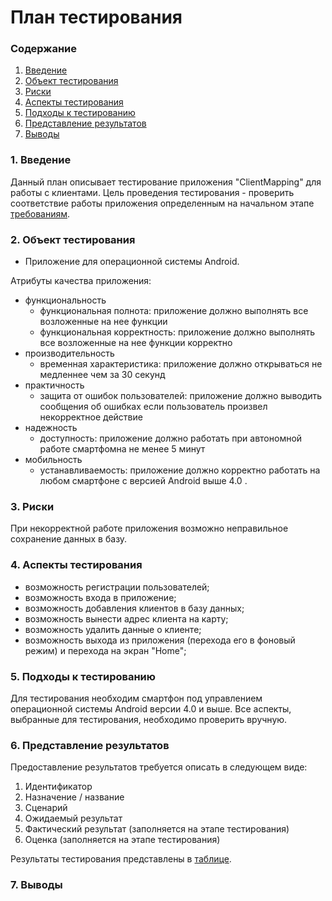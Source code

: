 # План тестирования

### Содержание
  1. [Введение](#1)
  2. [Объект тестирования](#2)
  3. [Риски](#3)
  4. [Аспекты тестирования](#4)
  5. [Подходы к тестированию](#5)<br>
  6. [Представление результатов](#6)
  7. [Выводы](#7)

<a name="1"></a>
### 1. Введение

Данный план описывает тестирование приложения "ClientMapping" для работы с клиентами.
Цель проведения тестирования - проверить соответствие работы приложения определенным на начальном этапе [требованиям](https://github.com/IlliaVysotski/ClientMapping/blob/master/docs/Requirements.md).

<a name="2"></a>
### 2. Объект тестирования

* Приложение для операционной системы Android.

Атрибуты качества приложения:

* функциональность
  * функциональная полнота: приложение должно выполнять все возложенные на нее функции
  * функциональная корректность: приложение должно выполнять все возложенные на нее функции корректно
* производительность
  * временная характеристика: приложение должно открываться не медленнее чем за 30 секунд
* практичность
  * защита от ошибок пользователей: приложение должно выводить сообщения об ошибках если пользователь произвел некорректное действие
* надежность
  * доступность: приложение должно работать при автономной работе смартфомна не менее 5 минут
* мобильность
  * устанавливаемость: приложение должно корректно работать на любом смартфоне с версией Android выше 4.0 .

<a name="3"></a>
### 3. Риски

При некорректной работе приложения возможно неправильное сохранение данных в базу.

<a name="4"></a>
### 4. Аспекты тестирования

* возможность регистрации пользователей;
* возможность входа в приложение;
* возможность добавления клиентов в базу данных;
* возможность вынести адрес клиента на карту;
* возможность удалить данные о клиенте;
* возможность выхода из приложения (перехода его в фоновый режим) и перехода на экран "Home";

<a name="5"></a>
### 5. Подходы к тестированию

Для тестирования необходим смартфон под управлением операционной системы Android версии 4.0 и выше. Все аспекты, выбранные для тестирования, необходимо проверить вручную.

<a name="6"></a>
### 6. Представление результатов

Предоставление результатов требуется описать в следующем виде:

1. Идентификатор
2. Назначение / название
3. Сценарий
4. Ожидаемый результат
5. Фактический результат (заполняется на этапе тестирования)
6. Оценка (заполняется на этапе тестирования)

Результаты тестирования представлены в [таблице](https://github.com/IlliaVysotski/ClientMapping/blob/master/test/TestResults.md).

<a name="7"></a>
### 7. Выводы
